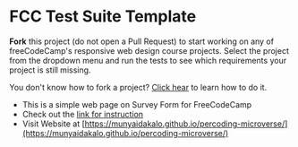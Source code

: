 # FCC Test Suite Template

**Fork** this project (do not open a Pull Request) to start working on any of freeCodeCamp's responsive web design course projects. Select the project from the dropdown menu and run the tests to see which requirements your project is still missing.

You don't know how to fork a project? [Click hear](https://help.github.com/articles/fork-a-repo/) to learn how to do it.

- This is a simple web page on Survey Form for FreeCodeCamp
- Check out the [link for instruction](https://www.freecodecamp.org/learn/responsive-web-design/responsive-web-design-projects/build-a-survey-form)
- Visit Website at [https://munyaidakalo.github.io/percoding-microverse/](https://munyaidakalo.github.io/percoding-microverse/)
